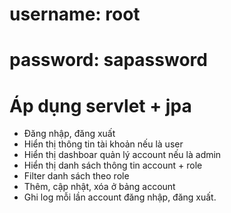 # username: root
# password: sapassword
# Áp dụng servlet + jpa
- Đăng nhập, đăng xuất
- Hiển thị thông tin tài khoản nếu là user
- Hiển thị dashboar quản lý account nếu là admin
- Hiển thị danh sách thông tin account + role
- Filter danh sách theo role
- Thêm, cập nhật, xóa ở bảng account
- Ghi log mỗi lần account đăng nhập, đăng xuất.
